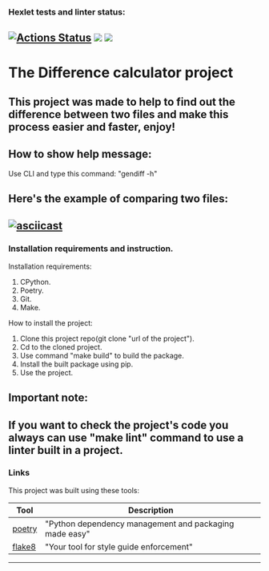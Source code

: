 ### Hexlet tests and linter status:
[![Actions Status](https://github.com/vitallcore/python-project-50/actions/workflows/hexlet-check.yml/badge.svg)](https://github.com/vitallcore/python-project-50/actions)
<a href="https://codeclimate.com/github/vitallcore/python-project-50/maintainability"><img src="https://api.codeclimate.com/v1/badges/f0a76ea8589689b816c1/maintainability" /></a>
<a href="https://codeclimate.com/github/vitallcore/python-project-50/test_coverage"><img src="https://api.codeclimate.com/v1/badges/f0a76ea8589689b816c1/test_coverage" /></a>
---
# The Difference calculator project
This project was made to help to find out the difference between two files and make this process easier and faster, enjoy!
---
## How to show help message:

Use CLI and type this command: "gendiff -h"

## Here's the example of comparing two files:
[![asciicast](https://asciinema.org/a/673897.svg)](https://asciinema.org/a/673897)
---
### Installation requirements and instruction.

Installation requirements:
1. CPython.
2. Poetry.
3. Git.
4. Make.

How to install the project:
1. Clone this project repo(git clone "url of the project").
2. Cd to the cloned project.
3. Use command "make build" to build the package.
4. Install the built package using pip.
5. Use the project.

## Important note:

If you want to check the project's code you always can use "make lint" command to use a linter built in a project.
---
### Links

This project was built using these tools:

| Tool                                                                        | Description                                             |
|-----------------------------------------------------------------------------|---------------------------------------------------------|
| [poetry](https://python-poetry.org/)                                        | "Python dependency management and packaging made easy"  |
| [flake8](https://flake8.pycqa.org/)                                         | "Your tool for style guide enforcement" |

---
